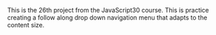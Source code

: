 This is the 26th project from the JavaScript30 course. This is practice creating a follow along drop down navigation menu that adapts to the content size. 

